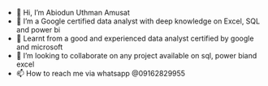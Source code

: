 - 👋 Hi, I’m Abiodun Uthman Amusat
- 👀 I’m a Google certified data analyst with deep knowledge on Excel, SQL and power bi
- 🌱 Learnt from a good and experienced data analyst certified by google and microsoft
- 💞️ I’m looking to collaborate on any project available on sql, power biand excel
- 📫 How to reach me via whatsapp @09162829955 

<!---
Danboko19/Danboko19 is a ✨ special ✨ repository because its `README.md` (this file) appears on your GitHub profile.
You can click the Preview link to take a look at your changes.
--->
